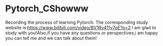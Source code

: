 # Pytorch_CShowww
Recording the process of learning Pytorch.
The corresponding study website is:https://www.bilibili.com/video/BV1Rv411y7oE?p=2
I am glad to study with you!Also,if you have any questions or perspectives,i am happy you can tell me and we can talk about them!
